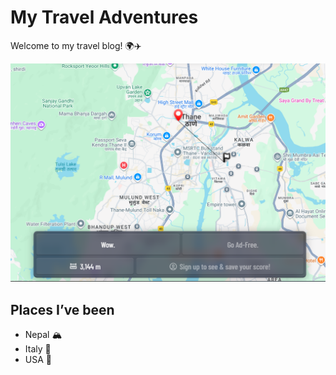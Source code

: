 # My Travel Adventures
Welcome to my travel blog! 🌍✈️

![Beach in Bali](3144m.png)

## Places I’ve been
- Nepal 🏔️
- Italy 🍝
- USA 🗽
